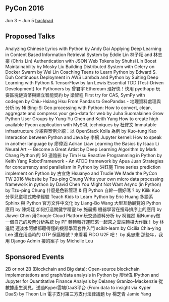 PyCon 2016 
---
Jun 3 ~ Jun 5
[hackpad](https://hackfoldr.org/pycontw2016/)


Proposed Talks
---
Analyzing Chinese Lyrics with Python by Andy Dai
Applying Deep Learning in Content Based Information Retrieval System by Eddie Lin 林子耘 and 林志豪 (Chris Lin)
Authentication with JSON Web Tokens by Shuhsi Lin
Boost Maintainability by Mosky Liu
Building Distributed System with Celery on Docker Swarm by Wei Lin
Coaching Teens to Learn Python by Edward S. Duh
Continuous Deployment in AWS Lambda and Python by Suiting
Deep Learning with Python & TensorFlow by Ian Lewis
Essential TDD (Test-Driven Development) for Pythoners by 曾君宇
Ethereum 漲好快！快用 pyethapp 玩耍區塊鏈貨幣與建立智能契約 by 梁智程
First try for CAS, SymPy with codegen by Chiu-Hsiang Hsu
From Pandas to GeoPandas - 地理資料處理與分析 by Ni Bing-Si
Geo processing with Python: How to convert, clean, aggregate and compress your geo-data for web by Juha Suomalainen
Grow Python User Groups by Yung-Yu Chen and Keith Yang
How to create high available Pycon application with MySQL techniques by 杜修文
Immutable infrastructure 介紹與案例介紹：以 OpenStack Kolla 為例 by Kuo-tung Kao
Interaction between Python and Java by 李枫
Jupyter kernel: How to speak in another language by 廖偉涵 Adrian Liaw
Learning the Basics by Isaac Li
Neural Art -- Become a Great Artist by Deep Learning Algorithm by Mark Chang
Python 的 50 道陰影 by Tim Hsu
Reactive Programming in Python by Keith Yang
RobotFramework - An ATDD framework by Apua Juan
Strategies for concurrency and parallelism in Python by 洪鈺庭
Time series prediction implement on Python by 古宣佑 Hsuanyo and Trudie
We Made the PyCon TW 2016 Website by Tzu-ping Chung
Write your own micro data processing framework in python by David Chen
You Might Not Want Async (in Python) by Tzu-ping Chung
什麼是色彩管理 & 用 Python 自幹一個好嗎 ? by Kilik Kuo
分享兒童程式教學經驗 Teach Kids to Learn Python by Eric Huang
多語系 Sphinx 與 Python 官方文件中文化 by Liang-Bo Wang
大型互動展覽的 Python 應用 by 陳炯廷
如何打造關鍵字精靈 by 施晨揚
機器學習在搜尋排序上的應用 by Jiawei Chen
用Google Cloud Platform玩交通資料分析 by 柯維然
用Numpy做一個自己的股票分析系統 by PF
轉轉轉好運旺來一起來之雲端轉檔大作戰！ by 林進錕
連淡水阿嬤都聽得懂的機器學習套件入門 scikit-learn by Cicilia Chia-ying Lee
還在用過時的 OTP 保護帳號？來看看 FIDO U2F 吧！ by 吳忠憲
那些年，我用 Django Admin 接的案子 by Michelle Leu

Sponsored Events
---
2B or not 2B (Blockchain and Big data): Open-source blockchain implementations and graph/data analysis in Python by 廖世偉
IPython and Jupyter for Quantitative Finance Analysis by Delaney Granizo-Mackenzie
從數據產生洞見，透過Kyper雲端DaaS平台 (From data to insight via Kyper DaaS) by Theon Lin
電子支付第三方支付法律議題 by 楊芝青 Jamie Yang
